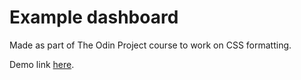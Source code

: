 # Example dashboard

Made as part of The Odin Project course to work on CSS formatting.

Demo link [here](https://dansnow.co.uk/example_dashboard/).

